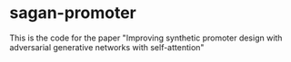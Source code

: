 # sagan-promoter
This is the code for the paper "Improving synthetic promoter design with adversarial generative networks with self-attention"
